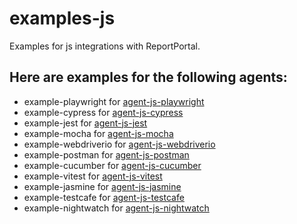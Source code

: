 # examples-js
Examples for js integrations with ReportPortal.
## Here are examples for the following agents:

* example-playwright for [agent-js-playwright](https://github.com/reportportal/agent-js-playwright)
* example-cypress for [agent-js-cypress](https://github.com/reportportal/agent-js-cypress)
* example-jest for [agent-js-jest](https://github.com/reportportal/agent-js-jest)
* example-mocha for [agent-js-mocha](https://github.com/reportportal/agent-js-mocha)
* example-webdriverio for [agent-js-webdriverio](https://github.com/reportportal/agent-js-webdriverio)
* example-postman for [agent-js-postman](https://github.com/reportportal/agent-js-postman)
* example-cucumber for [agent-js-cucumber](https://github.com/reportportal/agent-js-cucumber)
* example-vitest for [agent-js-vitest](https://github.com/reportportal/agent-js-vitest)
* example-jasmine for [agent-js-jasmine](https://www.npmjs.com/package/@reportportal/agent-js-jasmine)
* example-testcafe for [agent-js-testcafe](https://www.npmjs.com/package/@reportportal/testcafe-reporter-agent-js-testcafe)
* example-nightwatch for [agent-js-nightwatch](https://www.npmjs.com/package/@reportportal/agent-js-nightwatch)
